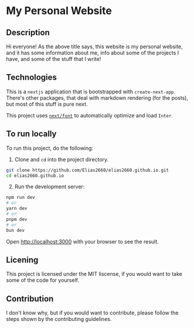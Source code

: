 # My Personal Website

## Description

Hi everyone! As the above title says, this website is my personal website, and it has some information about me, info about some of the projects I have, and some of the stuff that I write!

## Technologies

This is a `nextjs` application that is bootstrapped with `create-next-app`. There's other packages, that deal with markdown rendering (for the posts), but most of this stuff is pure next.

This project uses [`next/font`](https://nextjs.org/docs/app/building-your-application/optimizing/fonts) to automatically optimize and load `Inter`.

## To run locally

To run this project, do the following:

1. Clone and `cd` into the project directory.

```sh
git clone https://github.com/Elias2660/elias2660.github.io.git
cd elias2660.github.io
```

2. Run the development server:

```bash
npm run dev
# or
yarn dev
# or
pnpm dev
# or
bun dev
```

Open [http://localhost:3000](http://localhost:3000) with your browser to see the result.

## Licening

This project is licensed under the MIT liscense, if you would want to take some of the code for yourself.

## Contribution

I don't know why, but if you would want to contribute, please follow the steps shown by the contributing guidelines.
